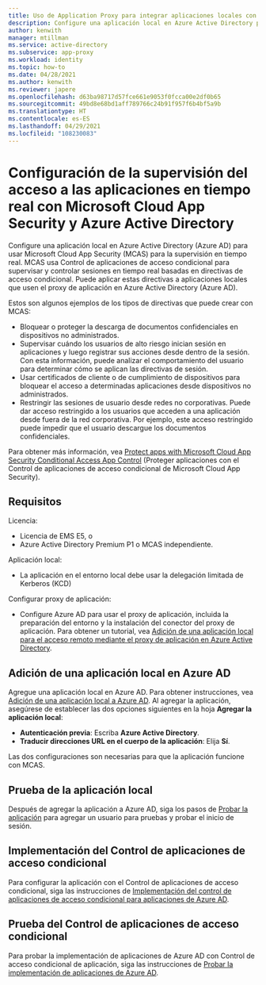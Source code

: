 ```yaml
---
title: Uso de Application Proxy para integrar aplicaciones locales con Cloud App Security - Azure Active Directory
description: Configure una aplicación local en Azure Active Directory para trabajar con Microsoft Cloud App Security (MCAS). Use Control de aplicaciones de acceso condicional de MCAS para supervisar y controlar sesiones en tiempo real basadas en directivas de acceso condicional. Puede aplicar estas directivas a aplicaciones locales que usen el proxy de aplicación en Azure Active Directory (Azure AD).
author: kenwith
manager: mtillman
ms.service: active-directory
ms.subservice: app-proxy
ms.workload: identity
ms.topic: how-to
ms.date: 04/28/2021
ms.author: kenwith
ms.reviewer: japere
ms.openlocfilehash: d63ba98717d57fce661e9053f0fcca00e2df0b65
ms.sourcegitcommit: 49bd8e68bd1aff789766c24b91f957f6b4bf5a9b
ms.translationtype: HT
ms.contentlocale: es-ES
ms.lasthandoff: 04/29/2021
ms.locfileid: "108230083"
---
```

# <a name="configure-real-time-application-access-monitoring-with-microsoft-cloud-app-security-and-azure-active-directory"></a>Configuración de la supervisión del acceso a las aplicaciones en tiempo real con Microsoft Cloud App Security y Azure Active Directory
Configure una aplicación local en Azure Active Directory (Azure AD) para usar Microsoft Cloud App Security (MCAS) para la supervisión en tiempo real. MCAS usa Control de aplicaciones de acceso condicional para supervisar y controlar sesiones en tiempo real basadas en directivas de acceso condicional. Puede aplicar estas directivas a aplicaciones locales que usen el proxy de aplicación en Azure Active Directory (Azure AD).

Estos son algunos ejemplos de los tipos de directivas que puede crear con MCAS:

- Bloquear o proteger la descarga de documentos confidenciales en dispositivos no administrados.
- Supervisar cuándo los usuarios de alto riesgo inician sesión en aplicaciones y luego registrar sus acciones desde dentro de la sesión. Con esta información, puede analizar el comportamiento del usuario para determinar cómo se aplican las directivas de sesión.
- Usar certificados de cliente o de cumplimiento de dispositivos para bloquear el acceso a determinadas aplicaciones desde dispositivos no administrados.
- Restringir las sesiones de usuario desde redes no corporativas. Puede dar acceso restringido a los usuarios que acceden a una aplicación desde fuera de la red corporativa. Por ejemplo, este acceso restringido puede impedir que el usuario descargue los documentos confidenciales.

Para obtener más información, vea [Protect apps with Microsoft Cloud App Security Conditional Access App Control](/cloud-app-security/proxy-intro-aad) (Proteger aplicaciones con el Control de aplicaciones de acceso condicional de Microsoft Cloud App Security).

## <a name="requirements"></a>Requisitos

Licencia:

- Licencia de EMS E5, o 
- Azure Active Directory Premium P1 o MCAS independiente.

Aplicación local:

- La aplicación en el entorno local debe usar la delegación limitada de Kerberos (KCD)

Configurar proxy de aplicación:

- Configure Azure AD para usar el proxy de aplicación, incluida la preparación del entorno y la instalación del conector del proxy de aplicación. Para obtener un tutorial, vea [Adición de una aplicación local para el acceso remoto mediante el proxy de aplicación en Azure Active Directory](../app-proxy/application-proxy-add-on-premises-application.md). 

## <a name="add-on-premises-application-to-azure-ad"></a>Adición de una aplicación local en Azure AD

Agregue una aplicación local en Azure AD. Para obtener instrucciones, vea [Adición de una aplicación local a Azure AD](../app-proxy/application-proxy-add-on-premises-application.md#add-an-on-premises-app-to-azure-ad). Al agregar la aplicación, asegúrese de establecer las dos opciones siguientes en la hoja **Agregar la aplicación local**:

- **Autenticación previa**: Escriba **Azure Active Directory**.
- **Traducir direcciones URL en el cuerpo de la aplicación**: Elija **Sí**.

Las dos configuraciones son necesarias para que la aplicación funcione con MCAS.

## <a name="test-the-on-premises-application"></a>Prueba de la aplicación local

Después de agregar la aplicación a Azure AD, siga los pasos de [Probar la aplicación](../app-proxy/application-proxy-add-on-premises-application.md#test-the-application) para agregar un usuario para pruebas y probar el inicio de sesión. 

## <a name="deploy-conditional-access-app-control"></a>Implementación del Control de aplicaciones de acceso condicional

Para configurar la aplicación con el Control de aplicaciones de acceso condicional, siga las instrucciones de [Implementación del control de aplicaciones de acceso condicional para aplicaciones de Azure AD](/cloud-app-security/proxy-deployment-aad).


## <a name="test-conditional-access-app-control"></a>Prueba del Control de aplicaciones de acceso condicional

Para probar la implementación de aplicaciones de Azure AD con Control de acceso condicional de aplicación, siga las instrucciones de [Probar la implementación de aplicaciones de Azure AD](/cloud-app-security/proxy-deployment-aad).





